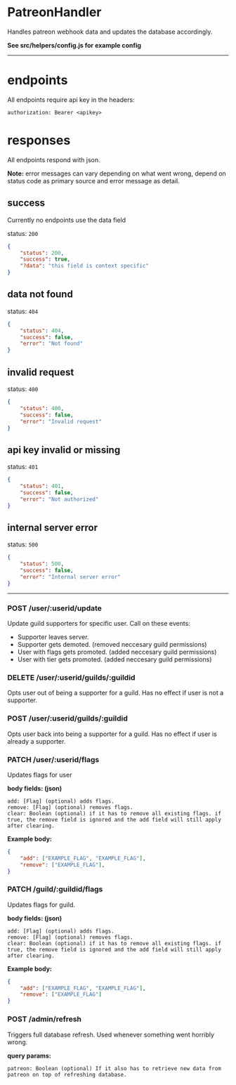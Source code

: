 # PatreonHandler

Handles patreon webhook data and updates the database accordingly.

**See src/helpers/config.js for example config**

---

# endpoints

All endpoints require api key in the headers:
```
authorization: Bearer <apikey>
```

# responses

All endpoints respond with json.

**Note:** error messages can vary depending on what went wrong, depend on status code as primary source and error message as detail.
## success

Currently no endpoints use the data field

status: `200`
```JSON
{
    "status": 200,
    "success": true,
    "?data": "this field is context specific"
}
```


## data not found

status: `404`
```JSON
{
    "status": 404,
    "success": false,
    "error": "Not found"
}
```

## invalid request

status: `400`
```JSON
{
    "status": 400,
    "success": false,
    "error": "Invalid request"
}
```

## api key invalid or missing

status: `401`
```JSON
{
    "status": 401,
    "success": false,
    "error": "Not authorized"
}
```

## internal server error

status: `500`
```JSON
{
    "status": 500,
    "success": false,
    "error": "Internal server error"
}
```

---

### POST **/user/:userid/update**
Update guild supporters for specific user.
Call on these events:
 - Supporter leaves server.
 - Supporter gets demoted. (removed neccesary guild permissions)
 - User with flags gets promoted. (added neccesary guild permissions)
 - User with tier gets promoted. (added neccesary guild permissions)

### DELETE **/user/:userid/guilds/:guildid**
Opts user out of being a supporter for a guild.
Has no effect if user is not a supporter.

### POST **/user/:userid/guilds/:guildid**
Opts user back into being a supporter for a guild.
Has no effect if user is already a supporter.

### PATCH **/user/:userid/flags**
Updates flags for user

**body fields: (json)**
```
add: [Flag] (optional) adds flags.
remove: [Flag] (optional) removes flags.
clear: Boolean (optional) if it has to remove all existing flags. if true, the remove field is ignored and the add field will still apply after clearing.
```

**Example body:**
```JSON
{
    "add": ["EXAMPLE_FLAG", "EXAMPLE_FLAG"],
    "remove": ["EXAMPLE_FLAG"],
}
```

### PATCH **/guild/:guildid/flags**
Updates flags for guild.

**body fields: (json)**
```
add: [Flag] (optional) adds flags.
remove: [Flag] (optional) removes flags.
clear: Boolean (optional) if it has to remove all existing flags. if true, the remove field is ignored and the add field will still apply after clearing.
```

**Example body:**
```JSON
{
    "add": ["EXAMPLE_FLAG", "EXAMPLE_FLAG"],
    "remove": ["EXAMPLE_FLAG"]
}
```

### POST **/admin/refresh**
Triggers full database refresh.
Used whenever something went horribly wrong.

**query params:**
```
patreon: Boolean (optional) If it also has to retrieve new data from patreon on top of refreshing database.
```

